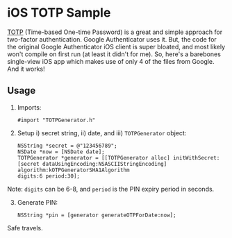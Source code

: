 # iOS TOTP Sample

[TOTP](http://tools.ietf.org/html/draft-mraihi-totp-timebased) (Time-based 
One-time Password) is a great and simple approach for two-factor authentication. 
Google Authenticator uses it. But, the code for the original Google Authenticator 
iOS client is super bloated, and most likely won't compile on first run (at least
it didn't for me). So, here's a barebones single-view iOS app which makes use of
only 4 of the files from Google. And it works!

## Usage

1. Imports:

    ```
    #import "TOTPGenerator.h"
    ```

2. Setup i) secret string, ii) date, and iii) `TOTPGenerator` object:

    ```
    NSString *secret = @"123456789";
    NSDate *now = [NSDate date];
    TOTPGenerator *generator = [[TOTPGenerator alloc] initWithSecret:
    [secret dataUsingEncoding:NSASCIIStringEncoding] algorithm:kOTPGeneratorSHA1Algorithm 
    digits:6 period:30];
    ```
Note: `digits` can be 6-8, and `period` is the PIN expiry period in seconds. 

3. Generate PIN:

    ```
    NSString *pin = [generator generateOTPForDate:now];
    ```

Safe travels.
